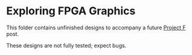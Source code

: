 # Exploring FPGA Graphics

This folder contains unfinished designs to accompany a future [Project F](https://projectf.io) post.

These designs are not fully tested; expect bugs.
